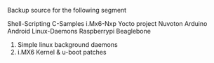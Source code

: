 Backup source for the following segment

Shell-Scripting
C-Samples
i.Mx6-Nxp
Yocto project
Nuvoton
Arduino
Android
Linux-Daemons
Raspberrypi
Beaglebone

1. Simple linux background daemons
2. i.MX6 Kernel & u-boot patches
